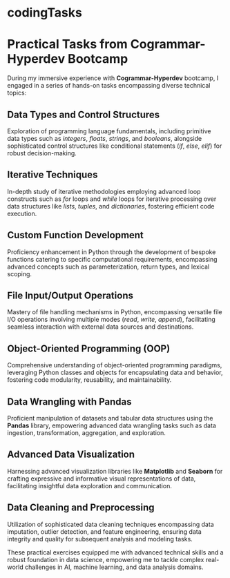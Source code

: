 # codingTasks

# Practical Tasks from Cogrammar-Hyperdev Bootcamp

During my immersive experience with **Cogrammar-Hyperdev** bootcamp, I engaged in a series of hands-on tasks encompassing diverse technical topics:

## Data Types and Control Structures

Exploration of programming language fundamentals, including primitive data types such as *integers*, *floats*, *strings*, and *booleans*, alongside sophisticated control structures like conditional statements (*if*, *else*, *elif*) for robust decision-making.

## Iterative Techniques

In-depth study of iterative methodologies employing advanced loop constructs such as *for* loops and *while* loops for iterative processing over data structures like *lists*, *tuples*, and *dictionaries*, fostering efficient code execution.

## Custom Function Development

Proficiency enhancement in Python through the development of bespoke functions catering to specific computational requirements, encompassing advanced concepts such as parameterization, return types, and lexical scoping.

## File Input/Output Operations

Mastery of file handling mechanisms in Python, encompassing versatile file I/O operations involving multiple modes (*read*, *write*, *append*), facilitating seamless interaction with external data sources and destinations.

## Object-Oriented Programming (OOP)

Comprehensive understanding of object-oriented programming paradigms, leveraging Python classes and objects for encapsulating data and behavior, fostering code modularity, reusability, and maintainability.

## Data Wrangling with Pandas

Proficient manipulation of datasets and tabular data structures using the **Pandas** library, empowering advanced data wrangling tasks such as data ingestion, transformation, aggregation, and exploration.

## Advanced Data Visualization

Harnessing advanced visualization libraries like **Matplotlib** and **Seaborn** for crafting expressive and informative visual representations of data, facilitating insightful data exploration and communication.

## Data Cleaning and Preprocessing

Utilization of sophisticated data cleaning techniques encompassing data imputation, outlier detection, and feature engineering, ensuring data integrity and quality for subsequent analysis and modeling tasks.

These practical exercises equipped me with advanced technical skills and a robust foundation in data science, empowering me to tackle complex real-world challenges in AI, machine learning, and data analysis domains.
